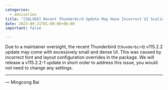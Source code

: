 ```yaml
---
categories:
  - advisories
title: "[SOLVED] Recent Thunderbird Update May Have Incorrect UI Scaling"
date: 2023-09-21T01:00:00+08:00
important: false

---
```


Due to a maintainer oversight, the recent Thunderbird (`thunderbird`) v115.2.2 update may come with excessively small and dense UI. This was caused by incorrect font and layout configuration overrides in the package. We will release a v115.2.2-1 update in short order to address this issue, you would not need to change any settings.

---

— Mingcong Bai 
